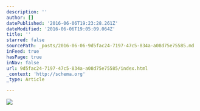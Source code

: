 ```yaml
---
description: ''
author: []
datePublished: '2016-06-06T19:23:28.261Z'
dateModified: '2016-06-06T19:05:09.064Z'
title: ''
starred: false
sourcePath: _posts/2016-06-06-9d5fac24-7197-47c5-834a-a08d75e75585.md
inFeed: true
hasPage: true
inNav: false
url: 9d5fac24-7197-47c5-834a-a08d75e75585/index.html
_context: 'http://schema.org'
_type: Article

---
```

![](https://the-grid-user-content.s3-us-west-2.amazonaws.com/a1276b34-5c6a-418b-ba95-66a148a3d1c4.jpg)